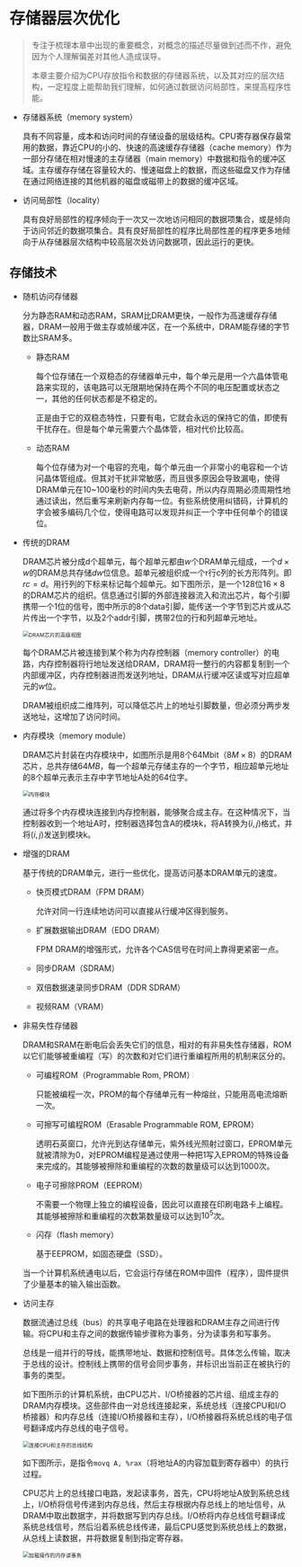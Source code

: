 # 存储器层次优化

> 专注于梳理本章中出现的重要概念，对概念的描述尽量做到述而不作，避免因为个人理解偏差对其他人造成误导。
>
> 本章主要介绍为CPU存放指令和数据的存储器系统，以及其对应的层次结构，一定程度上能帮助我们理解，如何通过数据访问局部性，来提高程序性能。

* 存储器系统（memory system）

  具有不同容量，成本和访问时间的存储设备的层级结构。CPU寄存器保存最常用的数据，靠近CPU的小的、快速的高速缓存存储器（cache memory）作为一部分存储在相对慢速的主存储器（main memory）中数据和指令的缓冲区域。主存缓存存储在容量较大的、慢速磁盘上的数据，而这些磁盘又作为存储在通过网络连接的其他机器的磁盘或磁带上的数据的缓冲区域。

* 访问局部性（locality）

  具有良好局部性的程序倾向于一次又一次地访问相同的数据项集合，或是倾向于访问邻近的数据项集合。具有良好局部性的程序比局部性差的程序更多地倾向于从存储器层次结构中较高层次处访问数据项，因此运行的更快。

## 存储技术

* 随机访问存储器

  分为静态RAM和动态RAM，SRAM比DRAM更快，一般作为高速缓存存储器，DRAM一般用于做主存或帧缓冲区，在一个系统中，DRAM能存储的字节数比SRAM多。

  * 静态RAM

    每个位存储在一个双稳态的存储器单元中，每个单元是用一个六晶体管电路来实现的，该电路可以无限期地保持在两个不同的电压配置或状态之一，其他的任何状态都是不稳定的。

    正是由于它的双稳态特性，只要有电，它就会永远的保持它的值，即使有干扰存在。但是每个单元需要六个晶体管，相对代价比较高。

  * 动态RAM

    每个位存储为对一个电容的充电，每个单元由一个非常小的电容和一个访问晶体管组成。但其对干扰非常敏感，而且很多原因会导致漏电，使得DRAM单元在10~100毫秒的时间内失去电荷，所以内存周期必须周期性地通过读出，然后重写来刷新内存每一位。有些系统使用纠错码，计算机的字会被多编码几个位，使得电路可以发现并纠正一个字中任何单个的错误位。

* 传统的DRAM

  DRAM芯片被分成d个超单元，每个超单元都由$w$个DRAM单元组成，一个$d\times w$的DRAM总共存储$dw$位信息。超单元被组织成一个r行c列的长方形阵列。即$rc=d$。用行列的下标来标记每个超单元。如下图所示，是一个128位$16\times 8$的DRAM芯片的组织。信息通过引脚的外部连接器流入和流出芯片，每个引脚携带一个1位的信号，图中所示的8个data引脚，能传送一个字节到芯片或从芯片传出一个字节，以及2个addr引脚，携带2位的行和列超单元地址。

  <img src="images/DRAM芯片的高级视图.png" alt="DRAM芯片的高级视图" style="zoom:67%;" />

  每个DRAM芯片被连接到某个称为内存控制器（memory controller）的电路，内存控制器将行地址发送给DRAM，DRAM将一整行的内容都复制到一个内部缓冲区，内存控制器进而发送列地址，DRAM从行缓冲区读或写对应超单元的$w$位。

  DRAM被组织成二维阵列，可以降低芯片上的地址引脚数量，但必须分两步发送地址，这增加了访问时间。

* 内存模块（memory module）

  DRAM芯片封装在内存模块中，如图所示是用8个64Mbit（$8M\times 8$）的DRAM芯片，总共存储$64MB$，每一个超单元存储主存的一个字节，相应超单元地址的8个超单元表示主存中字节地址A处的64位字。

  <img src="images/内存模块.png" alt="内存模块" style="zoom:67%;" />

  通过将多个内存模块连接到内存控制器，能够聚合成主存。在这种情况下，当控制器收到一个地址A时，控制器选择包含A的模块k，将A转换为$(i, j)$格式，并将$(i,j)$发送到模块k。

* 增强的DRAM

  基于传统的DRAM单元，进行一些优化，提高访问基本DRAM单元的速度。

  * 快页模式DRAM（FPM DRAM）

    允许对同一行连续地访问可以直接从行缓冲区得到服务。

  * 扩展数据输出DRAM（EDO DRAM）

    FPM DRAM的增强形式，允许各个CAS信号在时间上靠得更紧密一点。

  * 同步DRAM（SDRAM）

  * 双倍数据速录同步DRAM（DDR SDRAM）

  * 视频RAM（VRAM）

* 非易失性存储器

  DRAM和SRAM在断电后会丢失它们的信息，相对的有非易失性存储器，ROM以它们能够被重编程（写）的次数和对它们进行重编程所用的机制来区分的。

  * 可编程ROM（Programmable Rom, PROM）

    只能被编程一次，PROM的每个存储单元有一种熔丝，只能用高电流熔断一次。

  * 可擦写可编程ROM（Erasable Programmable ROM, EPROM）

    透明石英窗口，允许光到达存储单元，紫外线光照射过窗口，EPROM单元就被清除为0，对EPROM编程是通过使用一种把1写入EPROM的特殊设备来完成的。其能够被擦除和重编程的次数的数量级可以达到1000次。

  * 电子可擦除PROM（EEPROM）

    不需要一个物理上独立的编程设备，因此可以直接在印刷电路卡上编程。其能够被擦除和重编程的次数第数量级可以达到$10^5$次。

  * 闪存（flash memory）

    基于EEPROM，如固态硬盘（SSD）。

  当一个计算机系统通电以后，它会运行存储在ROM中固件（程序），固件提供了少量基本的输入输出函数。

* 访问主存

  数据流通过总线（bus）的共享电子电路在处理器和DRAM主存之间进行传输。将CPU和主存之间的数据传输步骤称为事务，分为读事务和写事务。

  总线是一组并行的导线，能携带地址、数据和控制信号。具体怎么传输，取决于总线的设计。控制线上携带的信号会同步事务，并标识出当前正在被执行的事务的类型。

  如下图所示的计算机系统，由CPU芯片、I/O桥接器的芯片组、组成主存的DRAM内存模块。这些部件由一对总线连接起来，系统总线（连接CPU和I/O桥接器）和内存总线（连接I/O桥接器和主存），I/O桥接器将系统总线的电子信号翻译成内存总线的电子信号。

  <img src="images/连接CPU和主存的总线结构.png" alt="连接CPU和主存的总线结构" style="zoom:67%;" />

  如下图所示，是指令`movq A, %rax`（将地址A的内容加载到寄存器中）的执行过程。

  CPU芯片上的总线接口电路，发起读事务，首先，CPU将地址A放到系统总线上，I/O桥将信号传递到内存总线，然后主存根据内存总线上的地址信号，从DRAM中取出数据字，并将数据写到内存总线。I/O桥将内存总线信号翻译成系统总线信号，然后沿着系统总线传递，最后CPU感觉到系统总线上的数据，从总线上读数据，并将数据复制到指定寄存器。

  <img src="images/加载操作的内存读事务.png" alt="加载操作的内存读事务" style="zoom:67%;" />

  

